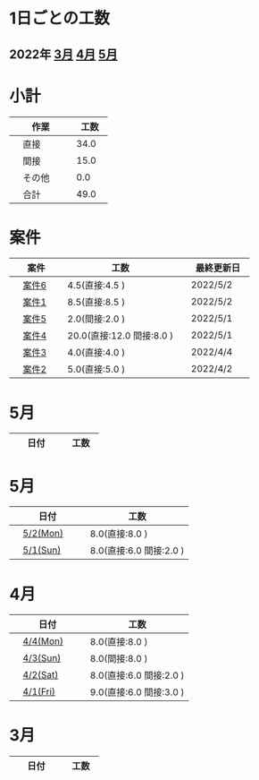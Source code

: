 # 1日ごとの工数

## 2022年 [3月](#3月) [4月](#4月) [5月](#5月)

# 小計

| 　作業　 | 　工数　 |
| ------------- | ------------- |
| 　直接　  | 　34.0  |
| 　間接　  | 　15.0  |
| 　その他　  | 　0.0  |
| 　合計  | 　49.0  |

  # 案件
| 　案件　 | 　工数　 |　最終更新日　 |
| ------------- | ------------- | ------------- |
| 　[案件6](project/案件6.md)  | 　4.5(直接:4.5 )  | 　2022/5/2　  |
| 　[案件1](project/案件1.md)  | 　8.5(直接:8.5 )  | 　2022/5/2　  |
| 　[案件5](project/案件5.md)  | 　2.0(間接:2.0 )  | 　2022/5/1　  |
| 　[案件4](project/案件4.md)  | 　20.0(直接:12.0 間接:8.0 )  | 　2022/5/1　  |
| 　[案件3](project/案件3.md)  | 　4.0(直接:4.0 )  | 　2022/4/4　  |
| 　[案件2](project/案件2.md)  | 　5.0(直接:5.0 )  | 　2022/4/2　  |

# <span id='5月'>5月</span>
| 　日付　 | 　工数　 |
| ------------- | ------------- |

# <span id='5月'>5月</span>
| 　日付　 | 　工数　 |
| ------------- | ------------- |
| 　[5/2(Mon)](input/2022_5_2.md)　  | 　8.0(直接:8.0 )  |
| 　[5/1(Sun)](input/2022_5_1.md)　  | 　8.0(直接:6.0 間接:2.0 )  |

# <span id='4月'>4月</span>
| 　日付　 | 　工数　 |
| ------------- | ------------- |
| 　[4/4(Mon)](input/2022_4_4.md)　  | 　8.0(直接:8.0 )  |
| 　[4/3(Sun)](input/2022_4_3.md)　  | 　8.0(間接:8.0 )  |
| 　[4/2(Sat)](input/2022_4_2.md)　  | 　8.0(直接:6.0 間接:2.0 )  |
| 　[4/1(Fri)](input/2022_4_1.md)　  | 　9.0(直接:6.0 間接:3.0 )  |

# <span id='3月'>3月</span>
| 　日付　 | 　工数　 |
| ------------- | ------------- |